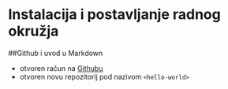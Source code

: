 # Instalacija i postavljanje radnog okružja
##Github i uvod u Markdown
- otvoren račun na [Githubu](http://www.github.com)
- otvoren novu repozitorij pod nazivom `<hello-world>`

